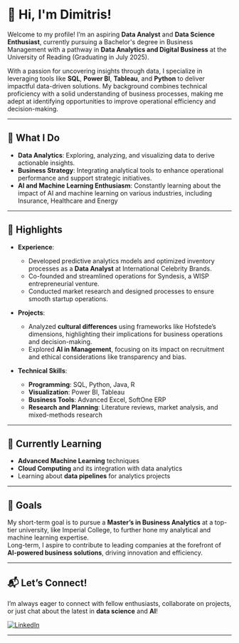# 👋 Hi, I'm Dimitris!  

Welcome to my profile! I’m an aspiring **Data Analyst** and **Data Science Enthusiast**, currently pursuing a Bachelor's degree in Business Management with a pathway in **Data Analytics and Digital Business** at the University of Reading (Graduating in July 2025).  

With a passion for uncovering insights through data, I specialize in leveraging tools like **SQL**, **Power BI**, **Tableau**, and **Python** to deliver impactful data-driven solutions. My background combines technical proficiency with a solid understanding of business processes, making me adept at identifying opportunities to improve operational efficiency and decision-making.

---

## 🚀 What I Do  
- **Data Analytics**: Exploring, analyzing, and visualizing data to derive actionable insights.  
- **Business Strategy**: Integrating analytical tools to enhance operational performance and support strategic initiatives.  
- **AI and Machine Learning Enthusiasm**: Constantly learning about the impact of AI and machine learning on various industries, including Insurance, Healthcare and Energy

---

## 🌟 Highlights  
- **Experience**:  
  - Developed predictive analytics models and optimized inventory processes as a **Data Analyst** at International Celebrity Brands.  
  - Co-founded and streamlined operations for Syndesis, a WISP entrepreneurial venture.  
  - Conducted market research and designed processes to ensure smooth startup operations.  

- **Projects**:  
  - Analyzed **cultural differences** using frameworks like Hofstede’s dimensions, highlighting their implications for business operations and decision-making.  
  - Explored **AI in Management**, focusing on its impact on recruitment and ethical considerations like transparency and bias.

- **Technical Skills**:  
  - **Programming**: SQL, Python, Java, R
  - **Visualization**: Power BI, Tableau  
  - **Business Tools**: Advanced Excel, SoftOne ERP  
  - **Research and Planning**: Literature reviews, market analysis, and mixed-methods research  

---

## 🌱 Currently Learning  
- **Advanced Machine Learning** techniques  
- **Cloud Computing** and its integration with data analytics  
- Learning about **data pipelines** for analytics projects  

---

## 🎯 Goals  
My short-term goal is to pursue a **Master’s in Business Analytics** at a top-tier university, like Imperial College, to further hone my analytical and machine learning expertise.  
Long-term, I aspire to contribute to leading companies at the forefront of **AI-powered business solutions**, driving innovation and efficiency.

---

## 📬 Let’s Connect!  
I’m always eager to connect with fellow enthusiasts, collaborate on projects, or just chat about the latest in **data science** and **AI**!  

[![LinkedIn](https://img.shields.io/badge/LinkedIn-Connect-blue)](https://www.linkedin.com/in/dimitriosath/ "Click to visit my LinkedIn profile")  

---

